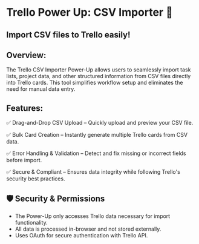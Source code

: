 # Trello Power Up: CSV Importer 🚀

## Import CSV files to Trello easily!

## Overview:
The Trello CSV Importer Power-Up allows users to seamlessly import task lists, project data, and other structured information from CSV files directly into Trello cards. This tool simplifies workflow setup and eliminates the need for manual data entry.

## Features:
✅ Drag-and-Drop CSV Upload – Quickly upload and preview your CSV file.

✅ Bulk Card Creation – Instantly generate multiple Trello cards from CSV data.

✅ Error Handling & Validation – Detect and fix missing or incorrect fields before import.

✅ Secure & Compliant – Ensures data integrity while following Trello's security best practices.

## 🛡 Security & Permissions
* The Power-Up only accesses Trello data necessary for import functionality.
* All data is processed in-browser and not stored externally.
* Uses OAuth for secure authentication with Trello API.

